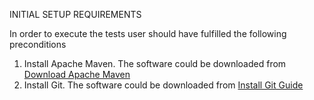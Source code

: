 INITIAL SETUP REQUIREMENTS  
  
In order to execute the tests user should have fulfilled the following preconditions  
1.	Install Apache Maven. The software could be downloaded from [Download Apache Maven](https://maven.apache.org/download.cgi)  
2.	Install Git. The software could be downloaded from [Install Git Guide](https://github.com/git-guides/install-git)  

 
